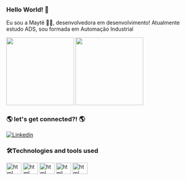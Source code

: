 ### Hello World! 👋

Eu sou a Maytê 👩🏾, desenvolvedora em desenvolvimento! Atualmente estudo ADS, sou formada em Automação Industrial
<div>
  <img height="180em" src="https://github-readme-stats.vercel.app/api?username=maytearaujo&show_icons=true&theme=tokyonight">
  <img height="180em" src="https://github-readme-stats.vercel.app/api/top-langs/?username=maytearaujo&layout=compact">
</div>

### 🌎 let's get connected?! 🌎

[![Linkedin](https://img.shields.io/badge/LinkedIn-0077B5?style=for-the-badge&logo=linkedin&logoColor=white)](https://www.linkedin.com/in/maytearaujo/)

### 🛠️Technologies and tools used
<div>
  <img align="center" alt="html" height="30" width="40" src="https://cdn.jsdelivr.net/gh/devicons/devicon/icons/html5/html5-plain-wordmark.svg" />
  <img align="center" alt="html" height="30" width="40" src="https://cdn.jsdelivr.net/gh/devicons/devicon/icons/cplusplus/cplusplus-line.svg" />
          
  <img align="center" alt="html" height="30" width="40" src="https://cdn.jsdelivr.net/gh/devicons/devicon/icons/php/php-original.svg" />
          
  <img align="center" alt="html" height="30" width="40" src="">
  <img align="center" alt="html" height="30" width="40" src="">
</div>
<!--
**maytearaujo/maytearaujo** is a ✨ _special_ ✨ repository because its `README.md` (this file) appears on your GitHub profile.

Here are some ideas to get you started:

- 🔭 I’m currently working on ...
- 🌱 I’m currently learning ...
- 👯 I’m looking to collaborate on ...
- 🤔 I’m looking for help with ...
- 💬 Ask me about ...
- 📫 How to reach me: ...
- 😄 Pronouns: ...
- ⚡ Fun fact: ...
-->
